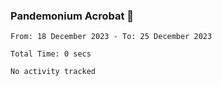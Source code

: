 ### Pandemonium Acrobat 🤸

<!--START_SECTION:waka-->

```all_time
From: 18 December 2023 - To: 25 December 2023

Total Time: 0 secs

No activity tracked
```

<!--END_SECTION:waka-->
